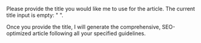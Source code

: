 Please provide the title you would like me to use for the article. The current title input is empty: " ".

Once you provide the title, I will generate the comprehensive, SEO-optimized article following all your specified guidelines.